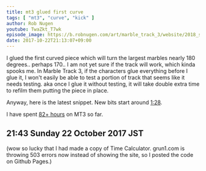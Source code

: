 ```yaml
---
title: mt3 glued first curve
tags: [ "mt3", "curve", "kick" ]
author: Rob Nugen
youtube: TwaZkt_T7wk
episode_image: https://b.robnugen.com/art/marble_track_3/website/2018_sep_02_mt3_placeholder.png
date: 2017-10-22T21:13:07+09:00
---
```


I glued the first curved piece which will turn the largest marbles
nearly 180 degrees.. perhaps 170..  I am not yet sure if the track
will work, which kinda spooks me. In Marble Track 3, if the characters
glue everything before I glue it, I won't easily be able to test a
portion of track that seems like it needs testing.  aka once I glue it
without testing, it will take double extra time to refilm them putting
the piece in place.

Anyway, here is the latest snippet.  New bits start around [1:28](https://youtu.be/TwaZkt_T7wk?t=1m28s).

I have spent [82+ hours](
https://thunderrabbit.github.io/timeCalc_by_grun1.com/index.html?t1=4:14:42&c1=June%202017&t2=10:16:10&c2=July%202017&t3=26:12:06&c3=Aug%202017&t4=29:46:54&c4=Sep%202017&t5=57:16&c5=2%20oct&t6=1:06:05&c6=9%20oct&t7=24:02&c7=9%20oct&t8=1:27:33&c8=13%20Oct&t9=2:55:20&c9=17%20Oct&t10=1:21:19&c10=19%20Oct%202017&t11=1:57:30&c11=20%20Oct%202017&t12=1:11:04&c12=22%20Oct%202017&t13=26:19&c13=22%20Oct%202017&mode=0&fs3=1&ft2=1&f3t1=1&f4t0=1&d=:&o4=1&fps=
) on MT3 so far.

## 21:43 Sunday 22 October 2017 JST

(wow so lucky that I had made a copy of Time Calculator.  grun1.com is
throwing 503 errors now instead of showing the site, so I posted the
code on Github Pages.)
